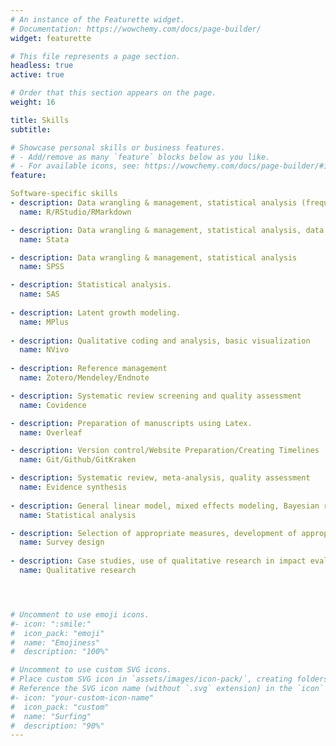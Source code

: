```yaml
---
# An instance of the Featurette widget.
# Documentation: https://wowchemy.com/docs/page-builder/
widget: featurette

# This file represents a page section.
headless: true
active: true

# Order that this section appears on the page.
weight: 16

title: Skills
subtitle:

# Showcase personal skills or business features.
# - Add/remove as many `feature` blocks below as you like.
# - For available icons, see: https://wowchemy.com/docs/page-builder/#icons
feature:

Software-specific skills
- description: Data wrangling & management, statistical analysis (frequentist and Bayesian), data visualization, manuscript preparation.
  name: R/RStudio/RMarkdown

- description: Data wrangling & management, statistical analysis, data visualization.
  name: Stata

- description: Data wrangling & management, statistical analysis
  name: SPSS

- description: Statistical analysis.
  name: SAS
  
- description: Latent growth modeling.
  name: MPlus
  
- description: Qualitative coding and analysis, basic visualization
  name: NVivo
  
- description: Reference management
  name: Zotero/Mendeley/Endnote

- description: Systematic review screening and quality assessment
  name: Covidence

- description: Preparation of manuscripts using Latex. 
  name: Overleaf

- description: Version control/Website Preparation/Creating Timelines
  name: Git/Github/GitKraken

- description: Systematic review, meta-analysis, quality assessment
  name: Evidence synthesis 
  
- description: General linear model, mixed effects modeling, Bayesian regression, latent variable modeling, factor analysis, treatment effect estimation
  name: Statistical analysis

- description: Selection of appropriate measures, development of appropriate measures, split half design, psychometric assessment
  name: Survey design
 
- description: Case studies, use of qualitative research in impact evaluation, thematic coding, in-depth interviews
  name: Qualitative research




# Uncomment to use emoji icons.
#- icon: ":smile:"
#  icon_pack: "emoji"
#  name: "Emojiness"
#  description: "100%"  

# Uncomment to use custom SVG icons.
# Place custom SVG icon in `assets/images/icon-pack/`, creating folders if necessary.
# Reference the SVG icon name (without `.svg` extension) in the `icon` field.
#- icon: "your-custom-icon-name"
#  icon_pack: "custom"
#  name: "Surfing"
#  description: "90%"
---
```

